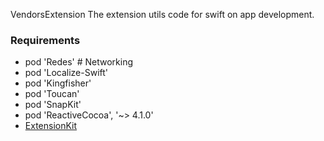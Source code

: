 VendorsExtension
The extension utils code for swift on app development.

### Requirements

- pod 'Redes' # Networking
- pod 'Localize-Swift'
- pod 'Kingfisher'
- pod 'Toucan'
- pod 'SnapKit'
- pod 'ReactiveCocoa', '~> 4.1.0'
- [ExtensionKit](https://github.com/cuzv/ExtensionKit)

